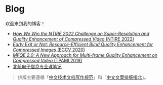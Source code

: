 # Blog

欢迎来到我的博客！

- [*How We Win the NTIRE 2022 Challenge on Super-Resolution and Quality Enhancement of Compressed Video* (NTIRE 2022)](https://github.com/ryanxingql/winner-ntire22-vqe/blob/main/blog_zh.md)
- [*Early Exit or Not: Resource-Efficient Blind Quality Enhancement for Compressed Images* (ECCV 2020)](https://github.com/ryanxingql/rbqe/blob/master/blog_zh.md)
- [*MFQE 2.0: A New Approach for Multi-frame Quality Enhancement on Compressed Video* (TPAMI 2019)](https://github.com/ryanxingql/mfqev2.0/blob/master/blog_zh.md)
- [北航电子信息专业课笔记](https://github.com/ryanxingql/blog/blob/main/posts/buaa_ee.md)

> 排版主要遵循「[中文技术文档写作规范](https://github.com/ruanyf/document-style-guide)」和「[中文文案排版指北](https://github.com/sparanoid/chinese-copywriting-guidelines)」。

